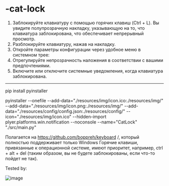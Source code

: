 # -cat-lock
1) Заблокируйте клавиатуру с помощью горячих клавиш (Ctrl + L). Вы увидите полупрозрачную накладку, указывающую на то, что клавиатура заблокирована, что обеспечивает непрерывный просмотр.
2) Разблокируйте клавиатуру, нажав на накладку.
3) Откройте параметры конфигурации через удобное меню в системном трее:
4) Отрегулируйте непрозрачность наложения в соответствии с вашими предпочтениями.
5) Включите или отключите системные уведомления, когда клавиатура заблокирована.

---

pip install pyinstaller

pyinstaller --onefile --add-data="./resources/img/icon.ico:./resources/img/" --add-data="./resources/img/icon.png:./resources/img/" --add-data="./resources/config/config.json:./resources/config/" --icon="./resources/img/icon.ico" --hidden-import plyer.platforms.win.notification --noconsole --name="CatLock" "./src/main.py"


Полагается на https://github.com/boppreh/keyboard /, который полностью поддерживает только Windows
Горячие клавиши, привязанные к операционной системе, имеют приоритет, например, ctrl + alt + del (таким образом, вы не будете заблокированы, если что-то пойдет не так).


Tested by:

![image](https://github.com/y0zhyck/-cat-lock/assets/38162408/09ebbfe6-efa9-4bb7-8949-171bae189aaf)
